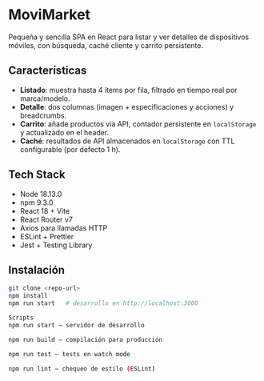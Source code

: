 # MoviMarket

Pequeña y sencilla SPA en React para listar y ver detalles de dispositivos móviles, con búsqueda, caché cliente y carrito persistente.

## Características
- **Listado**: muestra hasta 4 ítems por fila, filtrado en tiempo real por marca/modelo.  
- **Detalle**: dos columnas (imagen + especificaciones y acciones) y breadcrumbs.  
- **Carrito**: añade productos vía API, contador persistente en `localStorage` y actualizado en el header.  
- **Caché**: resultados de API almacenados en `localStorage` con TTL configurable (por defecto 1 h).

## Tech Stack
- Node 18.13.0
- npm 9.3.0
- React 18 + Vite  
- React Router v7  
- Axios para llamadas HTTP  
- ESLint + Prettier  
- Jest + Testing Library  

## Instalación

```bash
git clone <repo-url>
npm install
npm run start   # desarrollo en http://localhost:3000

Scripts
npm run start – servidor de desarrollo

npm run build – compilación para producción

npm run test – tests en watch mode

npm run lint – chequeo de estilo (ESLint)